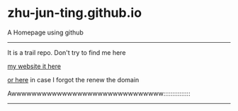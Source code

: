 # zhu-jun-ting.github.io
A Homepage using github

------

It is a trail repo.
Don't try to find me here

[my website it here](zhujunting.com)

[or here](zhujunting.wordpress.com) in case I forgot the renew the domain

Awwwwwwwwwwwwwwwwwwwwwwwwwwwwww:::::::::::::::

-----
